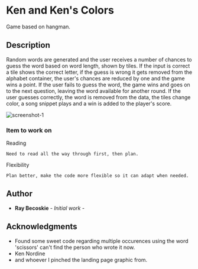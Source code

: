 # Ken and Ken's Colors
Game based on hangman.

## Description
Random words are generated and the user receives a number of chances to guess the word based on word length, shown by tiles. If the input is correct a tile shows the correct letter, if the guess is wrong it gets removed from the alphabet container, the user's chances are reduced by one and the game wins a point. If the user fails to guess the word, the game wins and goes on to the next question, leaving the word available for another round. If the user guesses correctly, the word is removed from the data, the tiles change color, a song snippet plays and a win is added to the player's score.

![screenshot-1](assets/images/ken_screen.png)

### Item to work on

Reading
```
Need to read all the way through first, then plan.
```
Flexibility
```
Plan better, make the code more flexible so it can adapt when needed.
```


## Author

* **Ray Becoskie** - *Initial work* -

## Acknowledgments

* Found some sweet code regarding multiple occurences using the word 'scissors' can't find the person who wrote it now.
* Ken Nordine
* and whoever I pinched the landing page graphic from.
